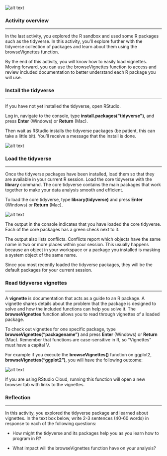 ![alt text](https://d3c33hcgiwev3.cloudfront.net/imageAssetProxy.v1/zyOCm7w4S3Sjgpu8OEt0dA_278f3482876c4a26aed5abe3841928b3_lightbulb-HandsOn.png?expiry=1687132800000&hmac=nOsLOaMpklqFaoiK1nns3CofZXcvX0s1P2iWLdIUiiU)



### Activity overview
___________________________________________________________________________________________________________________________
In the last activity, you explored the R sandbox and used some R packages such as the tidyverse. In this activity, you’ll explore further with the tidyverse collection of packages 
and learn about them using the browseVignettes function.

By the end of this activity, you will know how to easily load vignettes. Moving forward, you can use the browseVignettes function to access and review included documentation to 
better understand each R package you will use. 

### Install the tidyverse 
__________________________________________________________________________________________
If you have not yet installed the tidyverse, open RStudio.

Log in, navigate to the console, type **install.packages("tidyverse")**, and press **Enter** (Windows) or **Return** (Mac).

Then wait as RStudio installs the tidyverse packages (be patient, this can take a little bit). You’ll receive a message that the install is done.

![alt text](https://d3c33hcgiwev3.cloudfront.net/imageAssetProxy.v1/QsD4Eh1fSNaA-BIdX-jWBg_5bc00d790de243f0813863f14d3316d7_image4.png?expiry=1687132800000&hmac=rS4d_Z0d6CHc6EzQIkuzQrcHq2C5Y3c55S54mt3e3Vg)

### Load the tidyverse
__________________________________________________
Once the tidyverse packages have been installed, load them so that they are available in your current R session. Load the core tidyverse with the **library** command. 
The core tidyverse contains the main packages that work together to make your data analysis smooth and efficient. 

To load the core tidyverse, type **library(tidyverse)** and press **Enter** (Windows) or **Return** (Mac).

![alt text](https://d3c33hcgiwev3.cloudfront.net/imageAssetProxy.v1/dlM07c_4TOqTNO3P-PzqzA_8ecc92c75a8a42f6a17932d13ba6d636_Screenshot-2021-03-10-4.40.11-PM---Display-2.png?expiry=1687132800000&hmac=F0tdQtd02eXniPlfzRpkznMAHtMsWxY8r6KqEDomCz4)

The output in the console indicates that you have loaded the core tidyverse. Each of the core packages has a green check next to it.

The output also lists conflicts. Conflicts report which objects have the same name in two or more places within your session. This usually happens because an object in your workspace or a package you installed is masking a system object of the same name. 

Since you most recently loaded the tidyverse packages, they will be the default packages for your current session.

### Read tidyverse vignettes 
________________________
A **vignette** is documentation that acts as a guide to an R package. A vignette shares details about the problem that the package is designed to solve and how the included functions 
can help you solve it. The **browseVignettes** function allows you to read through vignettes of a loaded package.

To check out vignettes for one specific package, type **browseVignettes(“packagename”)** and press **Enter** (Windows) or **Return** (Mac). Remember that functions are case-sensitive 
in R, so “Vignettes” must have a capital V.

For example if you execute the **browseVignettes()** function on ggplot2, **browseVignettes(“ggplot2”)**, you will have the following outcome:

![alt text](https://d3c33hcgiwev3.cloudfront.net/imageAssetProxy.v1/AiQ0Bm9QS6CkNAZvUIugHA_24d6d5e17de943278395ffd8ca5e8230_Screenshot-2021-03-10-4.49.33-PM---Display-2.png?expiry=1687132800000&hmac=XoJG26gIf2GxKZ0rYuHbJ4pCD-PmngJbLLXw9YH_mi0)

If you are using RStudio Cloud, running this function will open a new browser tab with links to the vignettes.

### Reflection
___________________
In this activity, you explored the tidyverse package and learned about vignettes. In the text box below, write 2-3 sentences (40-60 words) in response to each of the following questions:

* How might the tidyverse and its packages help you as you learn how to program in R? 

* What impact will the browseVignettes function have on your analysis?


  
